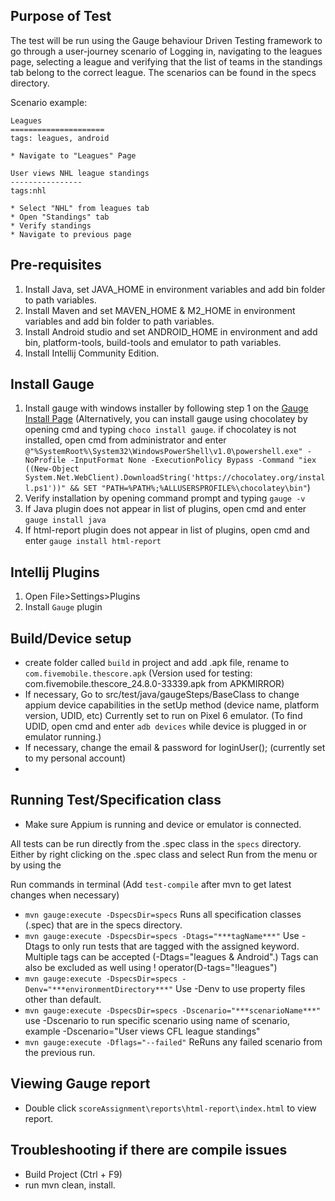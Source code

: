 ## Purpose of Test
The test will be run using the Gauge behaviour Driven Testing framework to go through a user-journey scenario of Logging in, navigating to the leagues page, selecting a league and verifying that the list of teams in the standings tab belong to the correct league.
The scenarios can be found in the specs directory.

Scenario example:
```
Leagues
=====================
tags: leagues, android

* Navigate to "Leagues" Page

User views NHL league standings
----------------
tags:nhl

* Select "NHL" from leagues tab
* Open "Standings" tab
* Verify standings
* Navigate to previous page
```

## Pre-requisites
1. Install Java, set JAVA_HOME in environment variables and add bin folder to path variables.
2. Install Maven and set MAVEN_HOME & M2_HOME in environment variables and add bin folder to path variables.
3. Install Android studio and set ANDROID_HOME in environment and add bin, platform-tools, build-tools and emulator to path variables.
4. Install Intellij Community Edition.

## Install Gauge
1. Install gauge with windows installer by following step 1 on the [Gauge Install Page](https://docs.gauge.org/getting_started/installing-gauge?os=windows&language=java&ide=vscode)
   (Alternatively, you can install gauge using chocolatey by opening  cmd and typing `choco install gauge`. if chocolatey is not installed, open cmd from administrator and enter `@"%SystemRoot%\System32\WindowsPowerShell\v1.0\powershell.exe" -NoProfile -InputFormat None -ExecutionPolicy Bypass -Command "iex ((New-Object System.Net.WebClient).DownloadString('https://chocolatey.org/install.ps1'))" && SET "PATH=%PATH%;%ALLUSERSPROFILE%\chocolatey\bin"`)
2. Verify installation by opening command prompt and typing  `gauge -v`
3. If Java plugin does not appear in list of plugins, open cmd and  enter `gauge install java`
4. If html-report plugin does not appear in list of plugins, open cmd and enter `gauge install html-report`

## Intellij Plugins
1. Open File>Settings>Plugins
2. Install `Gauge` plugin

## Build/Device setup
* create folder called `build` in project and add .apk file, rename to `com.fivemobile.thescore.apk` (Version used for testing: com.fivemobile.thescore_24.8.0-33339.apk from APKMIRROR)
* If necessary, Go to src/test/java/gaugeSteps/BaseClass to change appium device capabilities in the setUp method (device name, platform version, UDID, etc) Currently set to run on Pixel 6 emulator. (To find UDID, open cmd and enter `adb devices` while device is plugged in or emulator running.)
* If necessary, change the email & password  for loginUser(); (currently set to my personal account)
* 

## Running Test/Specification class
* Make sure Appium is running and device or emulator is connected.

All tests can be run directly from the .spec class in the `specs` directory. Either by right clicking on the .spec class and select Run from the menu or by using the 

Run commands in terminal (Add  `test-compile` after mvn to get latest changes when necessary)

*  `mvn gauge:execute -DspecsDir=specs` Runs all specification classes (.spec) that are in the specs directory.
*  `mvn gauge:execute -DspecsDir=specs -Dtags="***tagName***"` Use -Dtags to only run tests that are tagged with the assigned keyword. Multiple tags can be accepted (-Dtags="leagues & Android".) Tags can also be excluded as well using ! operator(D-tags="!leagues")
*  `mvn gauge:execute -DspecsDir=specs -Denv="***environmentDirectory***"` Use -Denv to use property files other than default.
*  `mvn gauge:execute -DspecsDir=specs -Dscenario="***scenarioName***"` use -Dscenario to run specific scenario using name of scenario, example -Dscenario="User views CFL league standings"
*  `mvn gauge:execute -Dflags="--failed"` ReRuns any failed scenario from the previous run.

## Viewing Gauge report
* Double click `scoreAssignment\reports\html-report\index.html` to view report.  

## Troubleshooting if there are compile issues
* Build Project (Ctrl + F9)
* run mvn clean, install.
